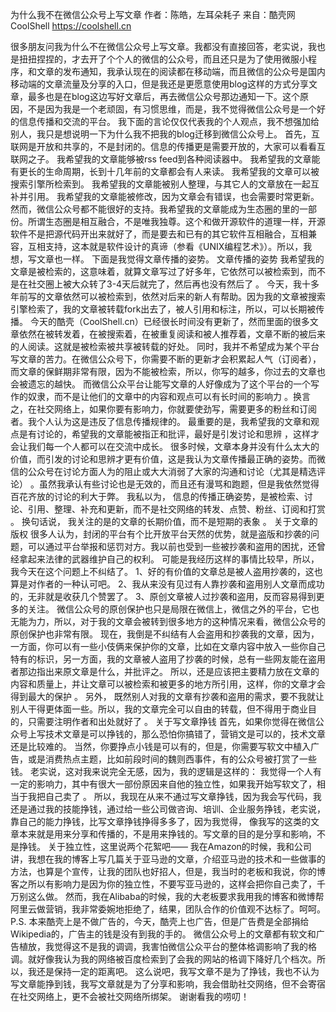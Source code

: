 为什么我不在微信公众号上写文章
作者：陈皓，左耳朵耗子
来自：酷壳网 CoolShell https://coolshell.cn

很多朋友问我为什么不在微信公众号上写文章。我都没有直接回答，老实说，我也是扭扭捏捏的，才去开了个个人的微信的公众号，而且还只是为了使用微服小程序，和文章的发布通知，我承认现在的阅读都在移动端，而且微信的公众号是国内移动端的文章流量及分享的入口，但是我还是更愿意使用blog这样的方式分享文章，最多也是在blog这边写好文章后，再去微信公众号那边通知一下。这个原因，不是因为我是一个老顽固，有习惯思维，而是，我不觉得微信公众号是一个好的信息传播和交流的平台。
我下面的言论仅仅代表我的个人观点，我不想强加给别人，我只是想说明一下为什么我不把我的blog迁移到微信公众号上。
首先，互联网是开放和共享的，不是封闭的。信息的传播更是需要开放的，大家可以看看互联网之子。
我希望我的文章能够被rss feed到各种阅读器中。 我希望我的文章能有更长的生命周期，长到十几年前的文章都会有人来读。 我希望我的文章可以被搜索引擎所检索到。 我希望我的文章能被别人整理，与其它人的文章放在一起互补并引用。 我希望我的文章能被修改，因为文章会有错误，也会需要时常更新。
然而，微信公众号都不能很好的支持。我希望我的文章能成为生态圈的里的一部份。所谓生态圈是相互融合，不是唯我独尊。这个和做开源软件的道理一样，开源软件不是把源代码开出来就好了，而是要去和已有的其它软件互相融合，互相兼容，互相支持，这本就是软件设计的真谛（参看《UNIX编程艺术》）。所以，我想，写文章也一样。
下面是我觉得文章传播的姿势。
文章传播的姿势
我希望我的文章是被检索的，这意味着，就算文章写过了好多年，它依然可以被检索到，而不是在社交圈上被大众转了3-4天后就完了，然后再也没有然后了 。
今天，我十多年前写的文章依然可以被检索到，依然对后来的新人有帮助。因为我的文章被搜索引擎检索了，我的文章被转载fork出去了，被人引用和标注，所以，可以长期被传播。
今天的酷壳（CoolShell.cn）已经很长时间没有更新了，然而里面的很多文章依然在被转发着，在被搜索着，在被重复阅读和被人推荐着，文章不断的被后来的人阅读。这就是被检索被共享被转载的好处。
同时，我并不希望成为某个平台写文章的苦力。在微信公众号下，你需要不断的更新才会积累起人气（订阅者），而文章的保鲜期非常有限，因为不能被检索，所以，你写的越多，你过去的文章也会被遗忘的越快。 而微信公众平台让能写文章的人好像成为了这个平台的一个写作的奴隶，而不是让他们的文章中的内容和观点可以有长时间的影响力 。换言之，在社交网络上，如果你要有影响力，你就要使劲写，需要更多的粉丝和订阅者。我个人认为这是违反了信息传播规律的。
最重要的是，我希望我的文章和观点是有讨论的，希望我的文章能被指正和批评，最好是引发讨论和思辨 ，这样才会让我们每一个人都可以在交流中成长。 很多时候，文章本身并没有什么太大的价值，而引发的讨论和思辨才更有价值，这是我认为文章传播最正确的姿势。而微信的公众号在讨论方面人为的阻止或大大消弱了大家的沟通和讨论（尤其是精选评论） 。虽然我承认有些讨论也是无效的，而且还有漫骂和跑题，但是我依然觉得百花齐放的讨论的利大于弊。
我私以为， 信息的传播正确姿势，是被检索、讨论、引用、整理、补充和更新，而不是社交网络的转发、点赞、粉丝、订阅和打赏 。
换句话说， 我关注的是的文章的长期价值，而不是短期的表象 。
关于文章的版权
很多人认为，封闭的平台有个比开放平台天然的优势，就是盗版和抄袭的问题，可以通过平台举报和惩罚对方。我以前也受到一些被抄袭和盗用的困扰，还曾经拿起来法律的武器维护自己的权利。
可能是我经历这样的事情比较早，所以，我今天在这个问题上不纠结了。
1、好的有价值的文章总是被人盗用抄袭的，这也算是对作者的一种认可吧。
2、我从来没有见过有人靠抄袭和盗用别人文章而成功的，无非就是收获几个赞罢了。
3、原创文章被人过抄袭和盗用，反而容易得到更多的关注。
微信公众号的原创保护也只是局限在微信上，微信之外的平台，它也无能为力，所以，对于我的文章会被转到很多地方的这种情况来看，微信公众号的原创保护也非常有限。
现在，我倒是不纠结有人会盗用和抄袭我的文章，因为，一方面，你可以有一些小伎俩来保护你的文章，比如在文章内容中放入一些你自己特有的标识，另一方面，我的文章被人盗用了抄袭的时候，总有一些网友能在盗用者那边指出来原文章是什么，并批评之。 所以，还是应该把主要精力放在文章的内容和质量上，并让文章可以被检索和被更多的地方所引用，这样，你的文章才会得到最大的保护 。
另外， 既然别人对我的文章有抄袭和盗用的需求，要不我就让别人干得更体面一些。所以，我的文章完全可以自由的转载，但不得用于商业目的，只需要注明作者和出处就好了 。
关于写文章挣钱
首先，如果你觉得在微信公众号上写技术文章是可以挣钱的，那么恐怕你搞错了，营销文是可以的，技术文章还是比较难的。
当然，你要挣点小钱是可以有的，但是，你需要写软文中植入广告，或是消费热点主题，比如前段时间的魏则西事件，有的公众号被打赏了一些钱。
老实说，这对我来说完全无感，因为，我的逻辑是这样的： 我觉得一个人有一定的影响力，其中有很大一部份原因来自他的独立性，如果我开始写软文了，相当于我把自己卖了 。
所以，我现在从来不通过写文章挣钱，因为我会写代码，我还是通过我的技能挣钱，通过给一些公司做咨询、培训、企业服务挣钱，老实说，靠自己的能力挣钱，比写文章挣钱挣得多多了，因为我觉得， 像我写的这类的文章本来就是用来分享和传播的，不是用来挣钱的。写文章的目的是分享和影响，不是挣钱。
关于独立性，这里说两个花絮吧——
我在Amazon的时候，我和公司讲，我想在我的博客上写几篇关于亚马逊的文章，介绍亚马逊的技术和一些做事的方法，也算是个宣传，让我的团队也好招人，但是，我当时的老板和我说，你的博客之所以有影响力是因为你的独立性，不要写亚马逊的，这样会把你自己卖了，千万别这么做。
然而，我在Alibaba的时候，我的大老板要求我用我的博客和微博帮阿里云做营销，我非常委婉地拒绝了，结果，团队合作的价值观不达标了。呵呵。
P.S. 本来酷壳上是不做广告的，今天，酷壳上也广告，但是广告费是全部捐给Wikipedia的，广告主的钱是没有到我的手的。
微信公众号上的文章都有软文和广告植放，我觉得这不是我的调调，我害怕微信公众平台的整体格调影响了我的格调。就好像我认为我的网络被百度检索到了会我的网站的格调下降好几个档次。所以，我还是保持一定的距离吧。
这么说吧，我写文章不是为了挣钱，我也不认为写文章能挣到钱，我写文章就是为了分享和影响，我会借助社交网络，但不会寄宿在社交网络上，更不会被社交网络所绑架。
谢谢看我的唠叨！